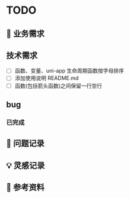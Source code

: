 # TODO

## 🎯 业务需求

## 技术需求

- [ ] 函数、变量、uni-app 生命周期函数按字母排序
- [ ] 添加使用说明 README.md
- [ ] 函数(包括箭头函数)之间保留一行空行

## bug

### 已完成

## 📝 问题记录

## 💡 灵感记录

## 📝 参考资料
